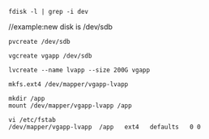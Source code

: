 ```
fdisk -l | grep -i dev
```
//example:new disk is /dev/sdb   
```
pvcreate /dev/sdb              
```
```
vgcreate vgapp /dev/sdb
```
```
lvcreate --name lvapp --size 200G vgapp
```
```
mkfs.ext4 /dev/mapper/vgapp-lvapp
```
```
mkdir /app
mount /dev/mapper/vgapp-lvapp /app
```
```
vi /etc/fstab
/dev/mapper/vgapp-lvapp  /app   ext4   defaults   0 0
```
